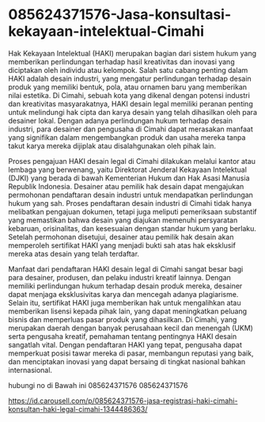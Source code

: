 # 085624371576-Jasa-konsultasi-kekayaan-intelektual-Cimahi
Hak Kekayaan Intelektual (HAKI) merupakan bagian dari sistem hukum yang memberikan perlindungan terhadap hasil kreativitas dan inovasi yang diciptakan oleh individu atau kelompok. Salah satu cabang penting dalam HAKI adalah desain industri, yang mengatur perlindungan terhadap desain produk yang memiliki bentuk, pola, atau ornamen baru yang memberikan nilai estetika. Di Cimahi, sebuah kota yang dikenal dengan potensi industri dan kreativitas masyarakatnya, HAKI desain legal memiliki peranan penting untuk melindungi hak cipta dan karya desain yang telah dihasilkan oleh para desainer lokal. Dengan adanya perlindungan hukum terhadap desain industri, para desainer dan pengusaha di Cimahi dapat merasakan manfaat yang signifikan dalam mengembangkan produk dan usaha mereka tanpa takut karya mereka dijiplak atau disalahgunakan oleh pihak lain.

Proses pengajuan HAKI desain legal di Cimahi dilakukan melalui kantor atau lembaga yang berwenang, yaitu Direktorat Jenderal Kekayaan Intelektual (DJKI) yang berada di bawah Kementerian Hukum dan Hak Asasi Manusia Republik Indonesia. Desainer atau pemilik hak desain dapat mengajukan permohonan pendaftaran desain industri untuk mendapatkan perlindungan hukum yang sah. Proses pendaftaran desain industri di Cimahi tidak hanya melibatkan pengajuan dokumen, tetapi juga meliputi pemeriksaan substantif yang memastikan bahwa desain yang diajukan memenuhi persyaratan kebaruan, orisinalitas, dan kesesuaian dengan standar hukum yang berlaku. Setelah permohonan disetujui, desainer atau pemilik hak desain akan memperoleh sertifikat HAKI yang menjadi bukti sah atas hak eksklusif mereka atas desain yang telah terdaftar.

Manfaat dari pendaftaran HAKI desain legal di Cimahi sangat besar bagi para desainer, produsen, dan pelaku industri kreatif lainnya. Dengan memiliki perlindungan hukum terhadap desain produk mereka, desainer dapat menjaga eksklusivitas karya dan mencegah adanya plagiarisme. Selain itu, sertifikat HAKI juga memberikan hak untuk mengalihkan atau memberikan lisensi kepada pihak lain, yang dapat meningkatkan peluang bisnis dan memperluas pasar produk yang dihasilkan. Di Cimahi, yang merupakan daerah dengan banyak perusahaan kecil dan menengah (UKM) serta pengusaha kreatif, pemahaman tentang pentingnya HAKI desain sangatlah vital. Dengan pendaftaran HAKI yang tepat, pengusaha dapat memperkuat posisi tawar mereka di pasar, membangun reputasi yang baik, dan menciptakan inovasi yang dapat bersaing di tingkat nasional bahkan internasional.

hubungi no di Bawah ini
085624371576
085624371576

https://id.carousell.com/p/085624371576-jasa-registrasi-haki-cimahi-konsultan-haki-legal-cimahi-1344486363/
